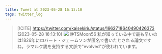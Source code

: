```yaml
---
title: Tweet at 2023-05-28 16:13:10
tags: twitter_log
---
```


> [!CITE] https://twitter.com/kaisekiriu/status/1662718640490426373 (2023-05-28 16:13:10)
> ![](https://twitter.com/kaisekiriu/status/1662718640490426373)
> @TSMoon56 私が知っている中で最も早いのは1826年にロバート・ジェームソンが匿名で書いたとされる論文ですね。ラマルク説を支持する文脈で"evolved"が使われています。
